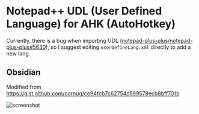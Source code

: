 Notepad++ UDL (User Defined Language) for AHK (AutoHotkey)
==========================================================

Currently, there is a bug when importing UDL ([notepad-plus-plus/notepad-plus-plus#5630](https://github.com/notepad-plus-plus/notepad-plus-plus/issues/5630)), so I suggest editing `userDefineLang.xml` directly to add a new lang.

Obsidian
--------

Modified from https://gist.github.com/cornug/ce94fcb7c62754c599578ecb8bff701b

![screenshot](https://i.imgur.com/PuHcgxP.png)
